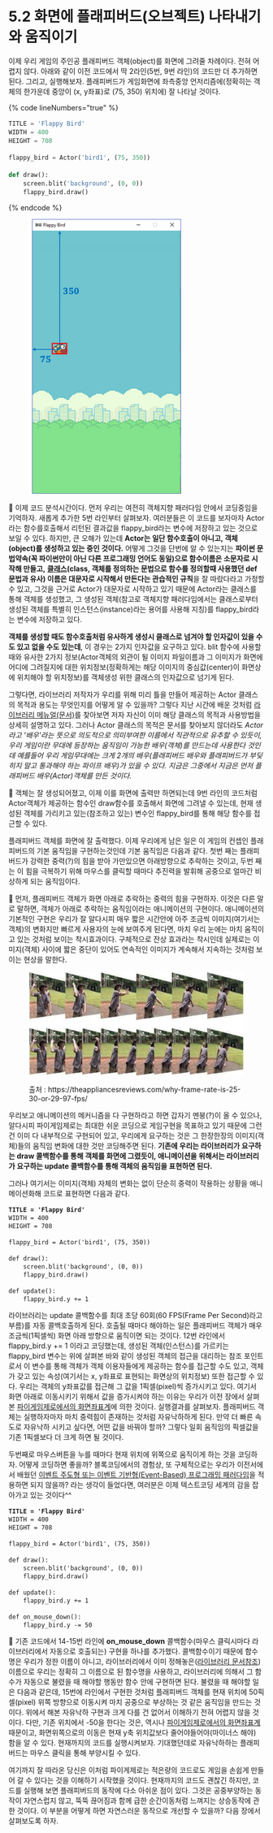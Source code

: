 # 5.2 화면에 플래피버드(오브젝트) 나타내기와 움직이기

이제 우리 게임의 주인공 플래피버드 객체(object)를 화면에 그려줄 차례이다. 전혀 어렵지 않다. 아래와 같이 이전 코드에서 딱 2라인(5번, 9번 라인)의 코드만 더 추가하면 된다. 그리고, 실행해보자. 플래피버드가 게임화면에 좌측중앙 언저리즘에(정확히는 객체의 한가운데 중앙이 (x, y좌표)로 (75, 350) 위치에) 잘 나타날 것이다.

{% code lineNumbers="true" %}
```python
TITLE = 'Flappy Bird'
WIDTH = 400
HEIGHT = 708

flappy_bird = Actor('bird1', (75, 350))

def draw():
    screen.blit('background', (0, 0))
    flappy_bird.draw()
```
{% endcode %}

<figure><img src="../.gitbook/assets/image (20).png" alt="" width="300"><figcaption></figcaption></figure>

:1234: 이제 코드 분석시간이다. 먼저 우리는 여전히 객체지향 패러다임 안에서 코딩중임을 기억하자. 새롭게 추가한 5번 라인부터 살펴보자. 여러분들은 이 코드를 보자마자 Actor라는 함수를호출해서 리턴된 결과값을 flappy\_bird라는 변수에 저장하고 있는 것으로 보일 수 있다. 하지만, 큰 오해가 있는데 **Actor는 일단 함수호출이 아니고, 객체(object)를 생성하고 있는 중인 것이다.** 어떻게 그것을 단번에 알 수 있는지는 **파이썬 문법약속(꼭 파이썬만이 아닌 다른 프로그래밍 언어도 동일)으로 함수이름은 소문자로 시작해 만들고,** [**클래스**](https://app.gitbook.com/s/d15BjHzo0klcYpoHnPr6/start_coding/1.2-dog-cat#undefined)**(class, 객체를 정의하는 문법으로 함수를 정의할때 사용했던 def 문법과 유사) 이름은 대문자로 시작해서 만든다는 관습적인 규칙**을 잘 따랐다라고 가정할 수 있고, 그것을 근거로  Actor가 대문자로 시작하고 있기 때문에 Actor라는 클래스를 통해 객체를 생성했고, 그 생성된 객체(참고로 객체지향 패러다임에서는 클래스로부터 생성된 객체를 특별히 인스턴스(instance)라는 용어를 사용해 지칭)를 flappy\_bird라는 변수에 저장하고 있다.&#x20;

**객체를 생성할 때도 함수호출처럼 유사하게 생성시 클래스로 넘겨야 할 인자값이 있을 수도 있고 없을 수도 있는데**, 이 경우는 2가지 인자값을 요구하고 있다. blit 함수에 사용할 때와 유사한 2가지 정보(Actor객체의 외관이 될 이미지 파일이름과 그 이미지가 화면에 어디에 그려질지에 대한 위치정보(정확하게는 해당 이미지의 중심값(center)이 화면상에 위치해야 할 위치정보)를 객체생성 위한 클래스의 인자값으로 넘기게 된다.&#x20;

그렇다면, 라이브러리 저작자가 우리를 위해 미리 틀을 만들어 제공하는 Actor 클래스의 목적과 용도는 무엇인지를 어떻게 알 수 있을까? 그렇다 지난 시간에 배운 것처럼 [라이브러리 메뉴얼(문서)](https://pygame-zero.readthedocs.io/en/latest/builtins.html#actors)를 찾아보면 저자 자신이 이미 해당 클래스의 목적과 사용방법을 상세히 설명하고 있다. 그러나 Actor 클래스의 목적은 문서를 찾아보지 않더라도 _Actor라고 '배우'라는 뜻으로 의도적으로 의미부여한 이름에서 직관적으로 유추할 수 있듯이, 우리 게임이란 무대에 등장하는 움직임이 가능한 배우(객체)를 만드는데 사용한다 것인데 예를들어 우리 게임무대에는 크게 2개의 배우(플래피버드 배우와 플래피버드가 부딪히지 말고 통과해야 하는 파이프 배우)가 있을 수 있다. 지금은 그중에서 지금은 먼저 플래피버드 배우(Actor)객체를 만든 것이다._&#x20;

:1234: 객체는 잘 생성되어졌고, 이제 이를 화면에 출력만 하면되는데 9번 라인의 코드처럼 Actor객체가 제공하는 함수인 draw함수를 호출해서 화면에 그려낼 수 있는데, 현재 생성된 객체를 가리키고 있는(참조하고 있는) 변수인 flappy\_bird를 통해 해당 함수를 접근할 수 있다.

플래피버드 객체를 화면에 잘 출력했다. 이제 우리에게 남은 일은 이 게임의 컨셉인 플래피버드의 기본 움직임을 구현하는것인데 기본 움직임은 다음과 같다. 첫번 째는 플래피버드가 강력한 중력(?)의 힘을 받아 가만있으면 아래방향으로 추락하는 것이고, 두번 째는 이 힘을 극복하기 위해 마우스를 클릭할 때마다 추진력을 발휘해 공중으로 얼마간 비상하게 되는 움직임이다.

:1234: 먼저, 플래피버드 객체가 화면 아래로 추락하는 중력의 힘을 구현하자. 이것은 다른 말로 말하면, 객체가 아래로 추락하는 움직임이라는 애니메이션의 구현이다. 애니메이션의 기본적인 구현은 우리가 잘 알다시피 매우 짧은 시간안에 아주 조금씩 이미지(여기서는 객체)의 변화지만 빠르게 사용자의 눈에 보여주게 된다면, 마치 우리 눈에는 마치 움직이고 있는 것처럼 보이는 착시효과이다. 구체적으로 잔상 효과라는 착시인데 실제로는 이미지(객체) 사이에 짧은 중단이 있어도 연속적인 이미지가 계속해서 지속하는 것처럼 보이는 현상을 말한다.

<figure><img src="../.gitbook/assets/image (22).png" alt=""><figcaption><p>출처 : https://theappliancesreviews.com/why-frame-rate-is-25-30-or-29-97-fps/</p></figcaption></figure>

우리보고 애니메이션의 메커니즘을 다 구현하라고 하면 갑자기 멘붕(?)이 올 수 있으나, 알다시피 파이게임제로는 최대한 쉬운 코딩으로 게임구현을 목표하고 있기 때문에 그런건 이미 다 내부적으로 구현되어 있고, 우리에게 요구하는 것은 그 한장한장의 이미지(객체)들의 움직임 변화에 대한 것만 코딩해주면 된다. **기존에 우리는 라이브러리가 요구하는 draw 콜백함수를 통해 객체를 화면에 그렸듯이, 애니메이션을 위해서는 라이브러리가 요구하는 update 콜백함수를 통해 객체의 움직임을 표현하면 된다.**

그러나 여기서는 이미지(객체) 자체의 변화는 없이 단순히 중력이 작용하는 상황을 애니메이션화해 코드로 표현하면 다음과 같다.

<pre class="language-python" data-line-numbers><code class="lang-python"><strong>TITLE = 'Flappy Bird'
</strong>WIDTH = 400
HEIGHT = 708

flappy_bird = Actor('bird1', (75, 350))

def draw():
    screen.blit('background', (0, 0))
    flappy_bird.draw()
    
def update():
    flappy_bird.y += 1
</code></pre>

라이브러리는 update 콜백함수를 최대 초당 60회(60 FPS(Frame Per Second)라고 부름)를 자동 콜백호출하게 된다. 호출될 때마다 해야하는 일은 플래피버드 객체가 매우 조금씩(1픽셀씩) 화면 아래 방향으로 움직이면 되는 것이다. 12번 라인에서 flappy\_bird.y += 1 이라고 코딩했는데, 생성된 객체(인스턴스)를 가르키는 flappy\_bird 변수는 위에 살펴본 바와 같이 생성된 객체의 접근을 대리하는 참조 포인트로서 이 변수를 통해 객체가 객체 이용자들에게 제공하는 함수를 접근할 수도 있고, 객체가 갖고 있는 속성(여기서는 x, y좌표로 표현되는 화면상의 위치정보) 또한 접근할 수 있다. 우리는 객체의 y좌표값를 접근해 그 값을 1픽셀(pixel)씩 증가시키고 있다. 여기서 화면 아래로 이동시키기 위해서 값을 증가시켜야 하는 이유는 우리가 이전 장에서 살펴본  [파이게임제로에서의 화면좌표계](5.1_background.md#undefined)에 의한 것이다. 실행결과를 살펴보자. 플래피버드 객체는 실행하자마자 마치 중력힘이 존재하는 것처럼 자유낙하하게 된다. 만약 더 빠른 속도로 자유낙하 시키고 싶다면, 어떤 값을 바꿔야 할까? 그렇다 일회 움직임의 픽셀값을 기존 1픽셀보다 더 크게 하면 될 것이다.

두번째로 마우스버튼을 누를 때마다 현재 위치에 위쪽으로 움직이게 하는 것을 코딩하자. 어떻게 코딩하면 좋을까? 블록코딩에서의 경험상, 또 구체적으로는 우리가 이전서에서 배웠던 [이벤트 주도형 또는 이벤트 기반형(Event-Based) 프로그래밍 패러다임](https://jjlee.gitbook.io/entry-python/paradigm/4.3-event-driven)을 적용하면 되지 않을까? 라는 생각이 들었다면, 여러분은 이제 텍스트코딩 세계의 감을 잡아가고 있는 것이다^^

<pre class="language-python" data-line-numbers><code class="lang-python"><strong>TITLE = 'Flappy Bird'
</strong>WIDTH = 400
HEIGHT = 708

flappy_bird = Actor('bird1', (75, 350))

def draw():
    screen.blit('background', (0, 0))
    flappy_bird.draw()
    
def update():
    flappy_bird.y += 1

def on_mouse_down():
    flappy_bird.y -= 50    
</code></pre>

:1234: 기존 코드에서 14-15번 라인에 **on\_mouse\_down** 콜백함수(마우스 클릭시마다 라이브러리에서 자동으로 호출되는) 구현을 하나를 추가했다. 콜백함수이기 때문에 함수명은 우리가 정한 이름이 아니고, 라이브러리에서 이미 정해놓은([라이브러리 문서참조](https://pygame-zero.readthedocs.io/en/latest/hooks.html#on_mouse_down)) 이름으로 우리는 정확히 그 이름으로 된 함수명을 사용하고, 라이브러리에 의해서 그 함수가 자동으로 불렸을 때 해야할 행동만 함수 안에 구현하면 된다. 불렸을 때 해야할 일은 다음과 같은데, 15번에 라인에서 구현한 것처럼 플래피버드 객체를 현재 위치에 50픽셀(pixel) 위쪽 방향으로 이동시켜 마치 공중으로 부상하는 것 같은 움직임을 만드는 것이다. 위에서 해본 자유낙하 구현과 크게 다를 건 없어서 이해하기 전혀 어렵지 않을 것이다. 다만, 기존 위치에서 -50을 한다는 것은, 역시나 [파이게임제로에서의 화면좌표계](5.1_background.md#undefined) 때문이고, 화면위쪽으로의 이동은 현재 y축 위치값보다 줄어야들어야(마이너스 해야) 함을 알 수 있다. 현재까지의 코드를 실행시켜보자. 기대했던데로 자유낙하하는 플래피버드는 마우스 클릭을 통해 부양시킬 수 있다.

여기까지 잘 따라온 당신은 이처럼 파이게제로는 적은량의 코드로도 게임을 손쉽게 만들어 갈 수 있다는 것을 이해하기 시작했을 것이다. 현재까지의 코드도 괜찮긴 하지만, 코드를 실행해 보면 플래피버드의 동작에 다소 아쉬운 점이 있다. 그것은 공중부양하는 동작이 자연스럽지 않고, 뚝뚝 끊어짐과 함께 급한 순간이동처럼 느껴지는 상승동작에 관한 것이다. 이 부분을 어떻게 하면 자연스러운 동작으로 개선할 수 있을까? 다음 장에서 살펴보도록 하자.

